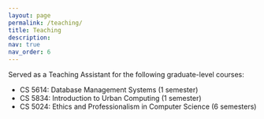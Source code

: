 ```yaml
---
layout: page
permalink: /teaching/
title: Teaching
description:
nav: true
nav_order: 6
---
```


Served as a Teaching Assistant for the following graduate-level courses: 
- CS 5614: Database Management Systems (1 semester) 
- CS 5834: Introduction to Urban Computing (1 semester) 
- CS 5024: Ethics and Professionalism in Computer Science (6 semesters)
